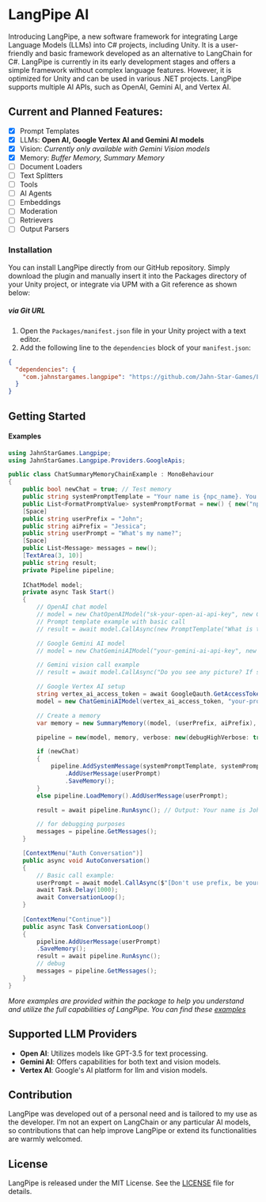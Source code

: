 # LangPipe AI

Introducing LangPipe, a new software framework for integrating Large Language Models (LLMs) into C# projects, including Unity. It is a user-friendly and basic framework developed as an alternative to LangChain for C#. LangPipe is currently in its early development stages and offers a simple framework without complex language features. However, it is optimized for Unity and can be used in various .NET projects. LangPipe supports multiple AI APIs, such as OpenAI, Gemini AI, and Vertex AI.

## Current and Planned Features:

- [x] Prompt Templates
- [x] LLMs: **Open AI, Google Vertex AI and Gemini AI models**
- [X] Vision: *Currently only available with Gemini Vision models*
- [x] Memory: *Buffer Memory, Summary Memory*
- [ ] Document Loaders
- [ ] Text Splitters
- [ ] Tools 
- [ ] AI Agents
- [ ] Embeddings
- [ ] Moderation
- [ ] Retrievers
- [ ] Output Parsers

### Installation

You can install LangPipe directly from our GitHub repository. Simply download the plugin and manually insert it into the Packages directory of your Unity project, or integrate via UPM with a Git reference as shown below:

##### via Git URL

1. Open the `Packages/manifest.json` file in your Unity project with a text editor.
2. Add the following line to the `dependencies` block of your `manifest.json`:
```json
{
  "dependencies": {
    "com.jahnstargames.langpipe": "https://github.com/Jahn-Star-Games/LangPipe-AI.git"
  }
}
```

## Getting Started

#### Examples

```csharp
using JahnStarGames.Langpipe;
using JahnStarGames.Langpipe.Providers.GoogleApis;

public class ChatSummaryMemoryChainExample : MonoBehaviour
{
    public bool newChat = true; // Test memory
    public string systemPromptTemplate = "Your name is {npc_name}. You are my best friend. And I am {user_name}.";
    public List<FormatPromptValue> systemPromptFormat = new() { new("npc_name", "Jessica"), new("user_name", "John") };
    [Space]
    public string userPrefix = "John";
    public string aiPrefix = "Jessica";
    public string userPrompt = "What's my name?";
    [Space]
    public List<Message> messages = new();
    [TextArea(3, 10)]
    public string result;
    private Pipeline pipeline;
    
    IChatModel model;
    private async Task Start()
    {
        // OpenAI chat model
        // model = new ChatOpenAIModel("sk-your-open-ai-api-key", new ChatOpenAIRequest { Model = "gpt-3.5-turbo", Temperature = 0.5f });
        // Prompt template example with basic call
        // result = await model.CallAsync(new PromptTemplate("What is the capital of {country}?", new() { new() { key = "country", value = "{Turkey}" } }).Format());

        // Google Gemini AI model
        // model = new ChatGeminiAIModel("your-gemini-ai-api-key", new ChatGeminiAIRequest { Model = "gemini-1.0-pro-vision", Temperature = 0.5f }, verbose: new(true));

        // Gemini vision call example
        // result = await model.CallAsync("Do you see any picture? If so, what do you see?", ContentDeclaration.ImageFromBase64("iVBORw0KGgoAAAANSUhEUgAAABQAAAAUCAYAAACNiR0NAAAAKElEQVQ4jWNgYGD4Twzu6FhFFGYYNXDUwGFpIAk2E4dHDRw1cDgaCAASFOffhEIO3gAAAABJRU5ErkJggg=="));

        // Google Vertex AI setup
        string vertex_ai_access_token = await GoogleQauth.GetAccessTokenFromJSONKeyAsync("Assets/your-key-file.json");
        model = new ChatGeminiAIModel(vertex_ai_access_token, "your-project-name", new ChatGeminiAIRequest { Model = "gemini-1.0-pro-vision", Temperature = 0.5f }, verbose: new(true));

        // Create a memory
        var memory = new SummaryMemory((model, (userPrefix, aiPrefix), 200), "history");

        pipeline = new(model, memory, verbose: new(debugHighVerbose: true));

        if (newChat)
        {
            pipeline.AddSystemMessage(systemPromptTemplate, systemPromptFormat)
                .AddUserMessage(userPrompt)
                .SaveMemory();
        }
        else pipeline.LoadMemory().AddUserMessage(userPrompt);

        result = await pipeline.RunAsync(); // Output: Your name is John.

        // for debugging purposes
        messages = pipeline.GetMessages();
    }

    [ContextMenu("Auth Conversation")]
    public async void AutoConversation()
    {
        // Basic call example:
        userPrompt = await model.CallAsync($"[Don't use prefix, be yourself. Don't be obsessive, be natural.] You are {userPrefix}, answer as {userPrefix}. You are having conversation with {aiPrefix}. \nChat: {string.Join("\n", messages.Select(m => (m.Role == Role.user ? userPrefix : aiPrefix) + ": " + m.Content))}");
        await Task.Delay(1000);
        await ConversationLoop();
    }
    
    [ContextMenu("Continue")]
    public async Task ConversationLoop()
    {
        pipeline.AddUserMessage(userPrompt)
        .SaveMemory();
        result = await pipeline.RunAsync();
        // debug
        messages = pipeline.GetMessages();
    }
}
```

*More examples are provided within the package to help you understand and utilize the full capabilities of LangPipe. 
You can find these [examples](https://github.com/Jahn-Star-Games/LangPipe-AI/tree/master/Runtime/Samples)*

## Supported LLM Providers

- **Open AI**: Utilizes models like GPT-3.5 for text processing.
- **Gemini AI**: Offers capabilities for both text and vision models.
- **Vertex AI**: Google's AI platform for llm and vision models.

## Contribution

LangPipe was developed out of a personal need and is tailored to my use as the developer. I’m not an expert on LangChain or any particular AI models, so contributions that can help improve LangPipe or extend its functionalities are warmly welcomed.

## License

LangPipe is released under the MIT License. See the [LICENSE](LICENSE) file for details.
